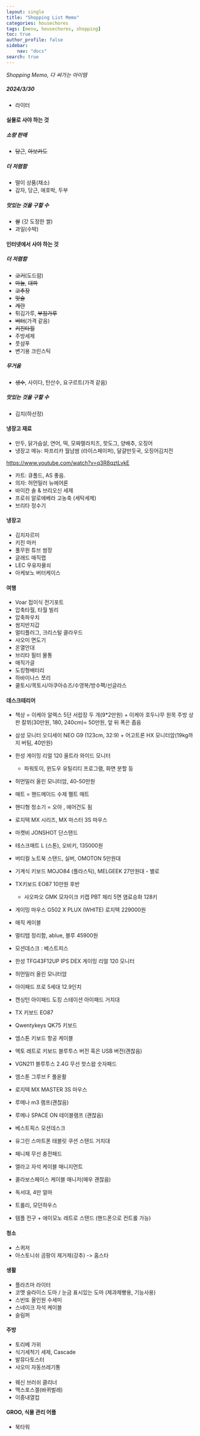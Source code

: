 ```yaml
---
layout: single
title: "Shopping List Memo"
categories: housechores
tags: [menu, housechores, shopping]
toc: true
author_profile: false
sidebar:
    nav: "docs"
search: true
---
```


*Shopping Memo, 다 써가는 아이템*

##### 2024/3/30
- 라이터


#### 실물로 사야 하는 것
##### 소량 판매
- ~~당근~~, ~~아보카도~~
##### 더 저렴함
- 떨이 상품(채소)
- 감자, 당근, 애호박, 두부
##### 맛있는 것을 구할 수
- ~~쌀~~ (갓 도정한 쌀)
- 과일(수박)
#### 인터넷에서 사야 하는 것
##### 더 저렴함
- ~~고기~~(도드람)
- ~~마늘~~, ~~대파~~
- ~~고추장~~
- ~~맛술~~
- ~~계란~~
- 튀김가루, ~~부침가루~~
- ~~버터~~(가격 같음)
- ~~키친타월~~
- 주방세제
- 풋샴푸
- 변기용 크린스틱

##### 무거움
- ~~생수~~, 사이다, 탄산수, 요구르트(가격 같음)
##### 맛있는 것을 구할 수
- 김치(하선정)



#### 냉장고 재료

- 만두, 닭가슴살, 연어, 떡, 모짜렐라치즈, 핫도그, 양배추, 오징어  
- 냉장고 메뉴: 파프리카 월남쌈 (라이스페이퍼), 달걀만둣국, 오징어김치전













https://www.youtube.com/watch?v=q3R8qztLvkE

- 카트: 큐폴드, AS 좋음.
- 의자: 허먼밀러 뉴에어론
- 바이칸 솔 & 브리오신 세제
- 프로쉬 알로에베라 고농축 (세탁세제)
- 브리타 정수기

#### 냉장고

- 김치자르미
- 키친 마커
- 풀무원 튜브 쌈장
- 글래드 매직랩
- LEC 우유자물쇠
- 아케보노 버터케이스


#### 여행

- Voar 접이식 전기포트
- 압축타월, 타월 빌리
- 압축파우치
- 쌈지반지갑
- 멀티플러그, 크리스털 클라우드
- 샤오미 면도기
- 온열안대
- 브리타 필터 물통
- 매직가글
- 도킹형배터리
- 하바이나스 쪼리
- 쿨토시/목토시/아쿠아슈즈/수영복/방수팩/선글라스

#### 데스크테리어

- 책상 = 이케아 알렉스 5단 서랍장 두 개(9*2만원) + 이케아 호두나무 원목 주방 상판 칼뷔(30만원, 180, 240cm)= 50만원, 앞 뒤 폭은 좁음
- 삼성 모니터 오디세이 NEO G9 (123cm, 32:9) + 어고트론 HX 모니터암(19kg까지 버팀, 40만원)
- 한성 게이밍 리얼 120 울트라 와이드 모니터
    - 파워토이, 윈도우 유틸리티 프로그램, 화면 분할 등
- 허먼밀러 올린 모니터암, 40-50만원
- 매트 = 핸드메이드 수제 펠트 매트
- 핸디형 청소기 = 오아 , 에어건도 됨
- 로지텍 MX 시리즈, MX 마스터 3S 마우스
- 마켓비 JONSHOT 단스탠드
- 테스크매트 L (스톤), 오비키, 135000원
- 버티컬 노트북 스탠드, 실버, OMOTON 5만원대
- 기계식 키보드 MOJO84 (플라스틱), MELGEEK 27만원대 - 별로
- TX키보드 EO87 10만원 후반
    - 샤오파오 GMK 모자이크 키캡 PBT 체리 5면 염료승화 128키

- 게이밍 마우스 G502 X PLUX (WHITE) 로지텍 229000원

- 매직 케이블
- 멀티탭 정리함, ablue, 블루 45900원
- 모션데스크 : 베스트피스
- 한성 TFG43F12UP IPS DEX 게이밍 리얼 120 모니터
- 허먼밀러 올린 모니터암
- 아이패드 프로 5세대 12.9인치
- 켄싱턴 아이패드 도킹 스테이션 아이패드 거치대
- TX 키보드 EO87
- Qwentykeys QK75 키보드
- 엠스톤 키보드 항공 케이블
- 엑토 레트로 키보드 블루투스 버전 혹은 USB 버전(괜찮음)
- VGN211 블루투스 2.4G 무선 핫스왑 숫자패드
- 엠스톤 그루브 F 풀윤활
- 로지텍 MX MASTER 3S 마우스
- 루메나 m3 램프(괜찮음)
- 루메나 SPACE ON 테이블램프 (괜찮음)
- 베스트픽스 모션데스크 
- 유그린 스마트폰 태블릿 쿠션 스탠드 거치대
- 페니체 무선 충전패드
- 엘라고 자석 케이블 매니지먼트
- 콜라보스페이스 케이블 매니저(매우 괜찮음)
- 독서대, 4만 얼마
- 트롤리, 모던하우스
- 템플 전구 + 에이모노 레트로 스탠드 (핸드폰으로 컨트롤 가능)

#### 청소

- 스퀴저
- 아스토니쉬 곰팡이 제거제(강추) -> 홈스타




#### 생활

- 플라즈마 라이터
- 코멧 슬라이스 도마 / 눈금 표시있는 도마 (제과제빵용, 기능사용)
- 스빈또 올인원 수세미
- 스네이크 자석 케이블
- 슬림퍼

#### 주방

- 토리베 가위
- 식기세척기 세제, Cascade
- 발뮤다토스터
- 샤오미 자동쓰레기통

#### 

- 웨신 브러쉬 클리너
- 맥스포스겔(바퀴벌레)
- 이중내열컵

#### GROO, 식물 관리 어플

- 북타워

